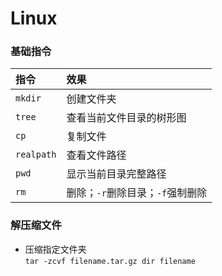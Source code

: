 # Linux

### 基础指令
|指令|效果|
|:-|:-
|`mkdir`|创建文件夹
|`tree`|查看当前文件目录的树形图
|`cp`|复制文件
|`realpath`|查看文件路径
|`pwd`|显示当前目录完整路径
|`rm`|删除；`-r`删除目录；`-f`强制删除

### 解压缩文件
+ 压缩指定文件夹 <br>
`tar -zcvf filename.tar.gz dir filename`